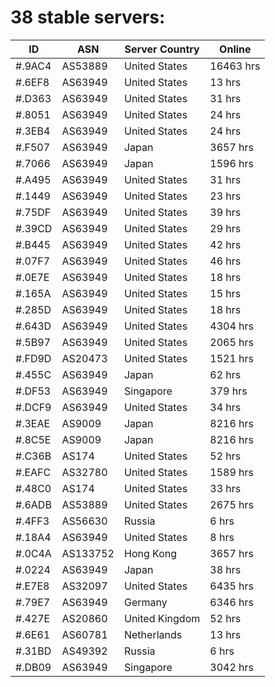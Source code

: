 # 38 stable servers:

| ID | ASN | Server Country | Online |
| ------ | ------ | ------ | ------ |
| #.9AC4 | AS53889 | United States | 16463 hrs |
| #.6EF8 | AS63949 | United States | 13 hrs |
| #.D363 | AS63949 | United States | 31 hrs |
| #.8051 | AS63949 | United States | 24 hrs |
| #.3EB4 | AS63949 | United States | 24 hrs |
| #.F507 | AS63949 | Japan | 3657 hrs |
| #.7066 | AS63949 | Japan | 1596 hrs |
| #.A495 | AS63949 | United States | 31 hrs |
| #.1449 | AS63949 | United States | 23 hrs |
| #.75DF | AS63949 | United States | 39 hrs |
| #.39CD | AS63949 | United States | 29 hrs |
| #.B445 | AS63949 | United States | 42 hrs |
| #.07F7 | AS63949 | United States | 46 hrs |
| #.0E7E | AS63949 | United States | 18 hrs |
| #.165A | AS63949 | United States | 15 hrs |
| #.285D | AS63949 | United States | 18 hrs |
| #.643D | AS63949 | United States | 4304 hrs |
| #.5B97 | AS63949 | United States | 2065 hrs |
| #.FD9D | AS20473 | United States | 1521 hrs |
| #.455C | AS63949 | Japan | 62 hrs |
| #.DF53 | AS63949 | Singapore | 379 hrs |
| #.DCF9 | AS63949 | United States | 34 hrs |
| #.3EAE | AS9009 | Japan | 8216 hrs |
| #.8C5E | AS9009 | Japan | 8216 hrs |
| #.C36B | AS174 | United States | 52 hrs |
| #.EAFC | AS32780 | United States | 1589 hrs |
| #.48C0 | AS174 | United States | 33 hrs |
| #.6ADB | AS53889 | United States | 2675 hrs |
| #.4FF3 | AS56630 | Russia | 6 hrs |
| #.18A4 | AS63949 | United States | 8 hrs |
| #.0C4A | AS133752 | Hong Kong | 3657 hrs |
| #.0224 | AS63949 | Japan | 38 hrs |
| #.E7E8 | AS32097 | United States | 6435 hrs |
| #.79E7 | AS63949 | Germany | 6346 hrs |
| #.427E | AS20860 | United Kingdom | 52 hrs |
| #.6E61 | AS60781 | Netherlands | 13 hrs |
| #.31BD | AS49392 | Russia | 6 hrs |
| #.DB09 | AS63949 | Singapore | 3042 hrs |


